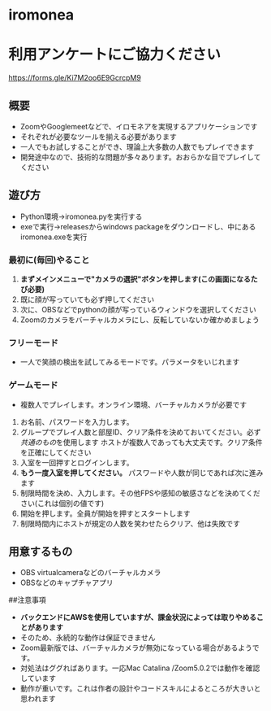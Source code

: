 # iromonea

# 利用アンケートにご協力ください  
https://forms.gle/Ki7M2oo6E9GcrcpM9

## 概要
- ZoomやGooglemeetなどで、イロモネアを実現するアプリケーションです
- それぞれが必要なツールを揃える必要があります
- 一人でもお試しすることができ、理論上大多数の人数でもプレイできます
- 開発途中なので、技術的な問題が多々あります。おおらかな目でプレイしてください

## 遊び方
- Python環境→iromonea.pyを実行する
- exeで実行→releasesからwindows packageをダウンロードし、中にあるiromonea.exeを実行

### 最初に(毎回)やること
1. **まずメインメニューで"カメラの選択"ボタンを押します(この画面になるたび必要)**
2. 既に顔が写っていても必ず押してください
3. 次に、OBSなどでpythonの顔が写っているウィンドウを選択してください
4. Zoomのカメラをバーチャルカメラにし、反転していないか確かめましょう

### フリーモード
- 一人で笑顔の検出を試してみるモードです。パラメータをいじれます
### ゲームモード
- 複数人でプレイします。オンライン環境、バーチャルカメラが必要です
1. お名前、パスワードを入力します。
2. グループでプレイ人数と部屋ID、クリア条件を決めておいてください。必ず*共通のもの*を使用します
ホストが複数人であっても大丈夫です。クリア条件を正確にしてください
3. 入室を一回押すとログインします。
4. **もう一度入室を押してください。** パスワードや人数が同じであれば次に進みます
5. 制限時間を決め、入力します。その他FPSや感知の敏感さなどを決めてください(これは個別の値です)
6. 開始を押します。全員が開始を押すとスタートします
7. 制限時間内にホストが規定の人数を笑わせたらクリア、他は失敗です

## 用意するもの
- OBS virtualcameraなどのバーチャルカメラ
- OBSなどのキャプチャアプリ

##注意事項
- **バックエンドにAWSを使用していますが、課金状況によっては取りやめることがあります**
- そのため、永続的な動作は保証できません
- Zoom最新版では、バーチャルカメラが無効になっている場合があるようです。
- 対処法はググればあります。一応Mac Catalina /Zoom5.0.2では動作を確認しています
- 動作が重いです。これは作者の設計やコードスキルによるところが大きいと思われます

